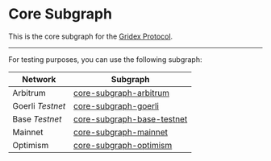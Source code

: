 # Core Subgraph

This is the core subgraph for the [Gridex Protocol](https://gdx.org).

---

For testing purposes, you can use the following subgraph:

| Network          | Subgraph                                                                                                    |
| ---------------- | ----------------------------------------------------------------------------------------------------------- |
| Arbitrum         | [core-subgraph-arbitrum](https://api.studio.thegraph.com/query/43214/core-subgraph-arbitrum/v0.0.5)         |
| Goerli _Testnet_ | [core-subgraph-goerli](https://api.studio.thegraph.com/query/43214/core-subgraph-goerli/v0.0.9)             |
| Base _Testnet_   | [core-subgraph-base-testnet](https://api.studio.thegraph.com/query/43214/core-subgraph-base-testnet/v0.0.3) |
| Mainnet          | [core-subgraph-mainnet](https://api.studio.thegraph.com/query/43214/core-subgraph-mainnet/v0.0.3)           |
| Optimism         | [core-subgraph-optimism](https://api.thegraph.com/subgraphs/name/gridexprotocol/gridex-protocol-optimism)   |
